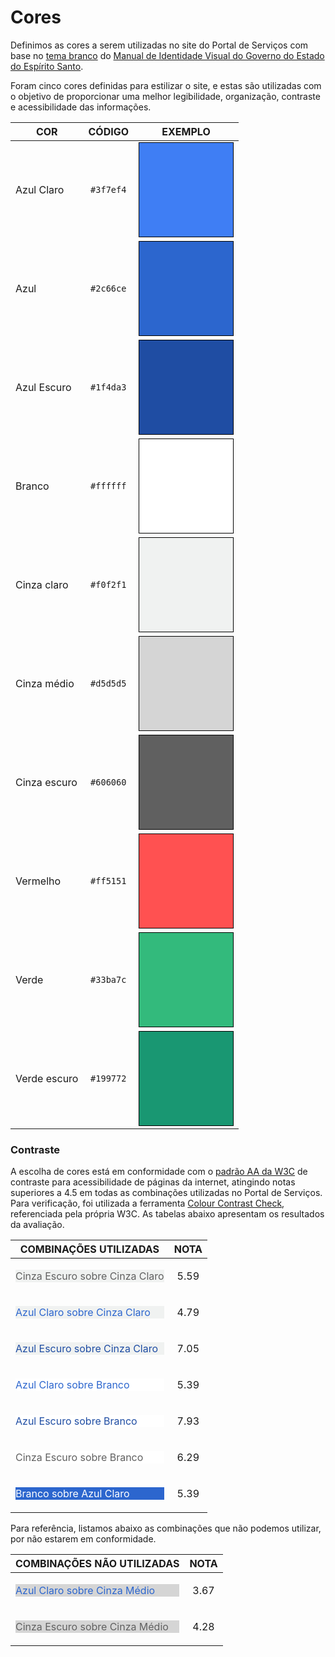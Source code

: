 # Cores

<style>
.swatch {
  max-width: 150px;
  min-width: 150px;
  width: 150px;
  max-height: 150px;
  min-height: 150px;
  height: 150px;
  border: 1px solid black;
}
</style>
 
Definimos as cores a serem utilizadas no site do Portal de Serviços com base no [tema branco] do [Manual de Identidade Visual do Governo do Estado do Espírito Santo][estilos].

Foram cinco cores definidas para estilizar o site, e estas são utilizadas com o objetivo de proporcionar uma melhor legibilidade, organização, contraste e acessibilidade das informações. 

[tema branco]:https://github.com/plonegovbr/brasil.gov.temas#id6
[estilos]:http://www.secom.gov.br/orientacoes-gerais/comunicacao-digital/guia-de-estilo-identidade-padrao-comunicacao-digital-fev2015.pdf

| COR          | CÓDIGO		| EXEMPLO
| -----------  | :---------: | ------------------------------------------------------------------ |
| Azul Claro   | `#3f7ef4`   | <div class="swatch" style="background-color: #3f7ef4">&nbsp;</div> |
| Azul 		   | `#2c66ce`   | <div class="swatch" style="background-color: #2c66ce">&nbsp;</div> |
| Azul Escuro  | `#1f4da3`   | <div class="swatch" style="background-color: #1f4da3">&nbsp;</div> |
| Branco       | `#ffffff`   | <div class="swatch" style="background-color: #ffffff">&nbsp;</div> |
| Cinza claro  | `#f0f2f1`   | <div class="swatch" style="background-color: #f0f2f1">&nbsp;</div> |
| Cinza médio  | `#d5d5d5`   | <div class="swatch" style="background-color: #d5d5d5">&nbsp;</div> |
| Cinza escuro | `#606060`   | <div class="swatch" style="background-color: #606060">&nbsp;</div> |
| Vermelho     | `#ff5151`   | <div class="swatch" style="background-color: #ff5151">&nbsp;</div> |
| Verde        | `#33ba7c`   | <div class="swatch" style="background-color: #33ba7c">&nbsp;</div> |
| Verde escuro | `#199772`   | <div class="swatch" style="background-color: #199772">&nbsp;</div> |


### Contraste

A escolha de cores está em conformidade com o [padrão AA da W3C](http://www.w3.org/WAI/WCAG20/quickref/#qr-visual-audio-contrast-contrast) de contraste para acessibilidade de páginas da internet, atingindo notas superiores a 4.5 em todas as combinações utilizadas no Portal de Serviços. Para verificação, foi utilizada a ferramenta [Colour Contrast Check](http://snook.ca/technical/colour_contrast/colour.html#fg=33FF33,bg=333333), referenciada pela própria W3C. As tabelas abaixo apresentam os resultados da avaliação.

| COMBINAÇÕES UTILIZADAS                                                                   | NOTA |
| -----------------------------------------------------------------------------------------| :--: |
|<p style="background-color: #f0f2f1; color: #606060"> Cinza Escuro sobre Cinza Claro </p> | 5.59 |
|<p style="background-color: #f0f2f1; color: #2c66ce"> Azul Claro sobre Cinza Claro </p>   | 4.79 |
|<p style="background-color: #f0f2f1; color: #1f4da3"> Azul Escuro sobre Cinza Claro </p>  | 7.05 |
|<p style="background-color: #ffffff; color: #2c66ce"> Azul Claro sobre Branco </p>        | 5.39 |
|<p style="background-color: #ffffff; color: #1f4da3"> Azul Escuro sobre Branco </p>       | 7.93 |
|<p style="background-color: #ffffff; color: #606060"> Cinza Escuro sobre Branco </p>      | 6.29 |
|<p style="background-color: #2c66ce; color: #ffffff"> Branco sobre Azul Claro </p>        | 5.39 |

Para referência, listamos abaixo as combinações que não podemos utilizar, por não estarem em conformidade.

| COMBINAÇÕES NÃO UTILIZADAS                                                               | NOTA |
| -----------------------------------------------------------------------------------------| :--: |
|<p style="background-color: #d5d5d5; color: #2c66ce"> Azul Claro sobre Cinza Médio </p>   | 3.67 |
|<p style="background-color: #d5d5d5; color: #606060"> Cinza Escuro sobre Cinza Médio </p> | 4.28 |